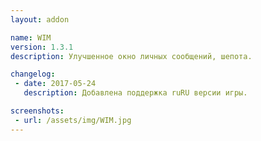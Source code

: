 ```yaml
---
layout: addon

name: WIM
version: 1.3.1
description: Улучшенное окно личных сообщений, шепота.

changelog:
 - date: 2017-05-24
   description: Добавлена поддержка ruRU версии игры.

screenshots:
 - url: /assets/img/WIM.jpg
---
```

